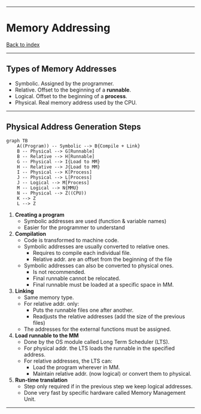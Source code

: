 
---
# Memory Addressing

[Back to index](../index.md)

---
## Types of Memory Addresses
- Symbolic. Assigned by the programmer.
- Relative. Offset to the beginning of a **runnable**.
- Logical. Offset to the beginning of a **process**.
- Physical. Real memory address used by the CPU.

---
## Physical Address Generation Steps

```mermaid
graph TB
    A((Program)) -- Symbolic --> B{Compile + Link}
    B -- Physical --> G[Runnable]
    B -- Relative --> H[Runnable]
	G -- Physical --> I{Load to MM}
    H -- Relative --> J{Load to MM}
    I -- Physical --> K[Process]
    J -- Physical --> L[Process]
    J -- Logical --> M[Process]
    M -- Logical --> N{MMU}
    N -- Physical --> Z((CPU))
    K --> Z
    L --> Z
```

1. **Creating a program**
	- Symbolic addresses are used (function & variable names)
	- Easier for the programmer to understand
2. **Compilation**
	- Code is transformed to machine code.
	- Symbolic addresses are usually converted to relative ones.
		- Requires to compile each individual file.
		- Relative addr. are an offset from the beginning of the file
	- Symbolic addresses can also be converted to physical ones.
		- Is not recommended.
		- Final runnable cannot be relocated.
		- Final runnable must be loaded at a specific space in MM.
3. **Linking**
	- Same memory type.
	- For relative addr. only:
		- Puts the runnable files one after another.
		- Readjusts the relative addresses (add the size of the previous files)
	- The addresses for the external functions must be assigned.
5. **Load runnable to the MM**
	- Done by the OS module called Long Term Scheduler (LTS).
	- For physical addr. the LTS loads the runnable in the specified address.
	- For relative addresses, the LTS can:
		- Load the program wherever in MM.
		- Maintain relative addr. (now logical) or convert them to physical.
7. **Run-time translation**
	- Step only required if in the previous step we keep logical addresses.
	- Done very fast by specific hardware called Memory Management Unit.

---
## 